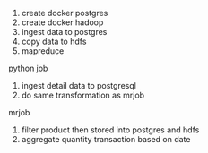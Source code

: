 1. create docker postgres
2. create docker hadoop
3. ingest data to postgres
4. copy data to hdfs
5. mapreduce

python job
1. ingest detail data to postgresql
2. do same transformation as mrjob

mrjob
1. filter product then stored into postgres and hdfs
2. aggregate quantity transaction based on date